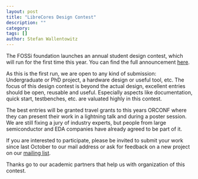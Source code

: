 ```yaml
---
layout: post
title: "LibreCores Design Contest"
description: ""
category: 
tags: []
author: Stefan Wallentowitz
---
```


The FOSSi foundation launches an annual student design contest, which
will run for the first time this year. You can find the full
announcement [here](http://librecores.org/designcontest).

As this is the first run, we are open to any kind of submission:
Undergraduate or PhD project, a hardware design or useful tool, etc.
The focus of this design contest is beyond the actual design,
excellent entries should be open, reusable and useful. Especially
aspects like documentation, quick start, testbenches, etc. are
valuated highly in this contest.

The best entries will be granted travel grants to this years ORCONF
where they can present their work in a lightning talk and during a
poster session.  We are still fixing a jury of industry experts, but
people from large semiconductor and EDA companies have already agreed
to be part of it.

If you are interested to participate, please be invited to submit your
work since last October to our mail address or ask for feedback on a new
project on our [mailing list](/getinvolved.html).

Thanks go to our academic partners that help us with organization of
this contest.
